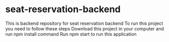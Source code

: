 # seat-reservation-backend
This is backend repository for seat reservation backend
To run this project you need to follow these steps
Download this project in your computer and run npm install command
Run npm start to run this application
